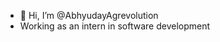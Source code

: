 - 👋 Hi, I’m @AbhyudayAgrevolution
- Working as an intern in software development 

<!---
AbhyudayAgrevolution/AbhyudayAgrevolution is a ✨ special ✨ repository because its `README.md` (this file) appears on your GitHub profile.
You can click the Preview link to take a look at your changes.
--->
